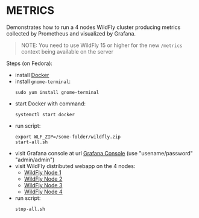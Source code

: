 # METRICS

Demonstrates how to run a 4 nodes WildFly cluster producing metrics collected by Prometheus and visualized by Grafana.

> NOTE: You need to use WildFly 15 or higher for the new `/metrics` context being available on the server 

Steps (on Fedora):

- install [Docker](https://docs.docker.com/install/linux/docker-ce/fedora/)
- install `gnome-terminal`:
  ```
  sudo yum install gnome-terminal
  ```
- start Docker with command:
  ```
  systemctl start docker
  ```
- run script:
  ```
  export WLF_ZIP=/some-folder/wildfly.zip
  start-all.sh
  ```
- visit Grafana console at url [Grafana Console](http://localhost:3000/) (use "usename/password" "admin/admin")
- visit WildFly distributed webapp on the 4 nodes:
  - [WildFly Node 1](http://localhost:8180/distributed-webapp/)
  - [WildFly Node 2](http://localhost:8280/distributed-webapp/)
  - [WildFly Node 3](http://localhost:8380/distributed-webapp/)
  - [WildFly Node 4](http://localhost:8480/distributed-webapp/)
- run script:
  ```
  stop-all.sh
  ```  
  
 